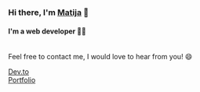 ### Hi there, I'm [Matija](https://maturc.github.io/portfolio/) 👋
#### I'm a web developer 👨‍💻
<br/>
Feel free to contact me, I would love to hear from you! 😄

[Dev.to](https://dev.to/maturc)<br/>
[Portfolio](https://maturc.github.io/portfolio/)

<!--
**maturc/maturc** is a ✨ _special_ ✨ repository because its `README.md` (this file) appears on your GitHub profile.
